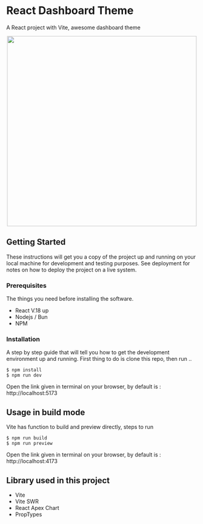 # React Dashboard Theme

A React project with Vite, awesome dashboard theme

<p align="center">
  <a href="https://570c0e61.react-dashboard-theme.pages.dev" target="_blank">
    <img src="https://ik.imagekit.io/teknopromo/images/original-1162fa8b6d8ea344cdcd9caa2af64a5b.jpg?updatedAt=1709142121553" height="500px">
  </a>
</p>

## Getting Started

These instructions will get you a copy of the project up and running on your local machine for development and testing purposes. See deployment for notes on how to deploy the project on a live system.

### Prerequisites

The things you need before installing the software.

* React V.18 up
* Nodejs / Bun
* NPM

### Installation

A step by step guide that will tell you how to get the development environment up and running. First thing to do is clone this repo, then run ..

```
$ npm install
$ npm run dev
```
Open the link given in terminal on your browser, by default is : http://localhost:5173

## Usage in build mode

Vite has function to build and preview directly, steps to run

```
$ npm run build
$ npm run preview
```
Open the link given in terminal on your browser, by default is : http://localhost:4173


## Library used in this project

* Vite
* Vite SWR
* React Apex Chart
* PropTypes
